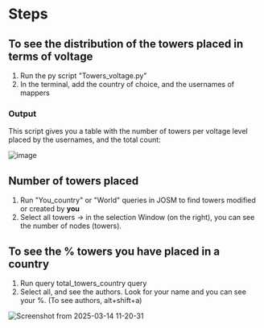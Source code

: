 # Steps 
## To see the distribution of the towers placed in terms of voltage
1. Run the py script "Towers_voltage.py"
2. In the terminal, add the country of choice, and the usernames of mappers

### Output
This script gives you a table with the number of towers per voltage level placed by the usernames, and the total count:

![image](https://github.com/user-attachments/assets/5dc2e79c-28f9-4703-84fb-d482826faf3e)

## Number of towers placed
1. Run "You_country" or "World" queries in JOSM to find towers modified or created by **you**
2. Select all towers -> in the selection Window (on the right), you can see the number of nodes (towers).

## To see the % towers you have placed in a country
1. Run query total_towers_country query
2. Select all, and see the authors. Look for your name and you can see your %. (To see authors, alt+shift+a)

![Screenshot from 2025-03-14 11-20-31](https://github.com/user-attachments/assets/ef7ab49c-231a-4b20-b6d3-c3a633d85210)





